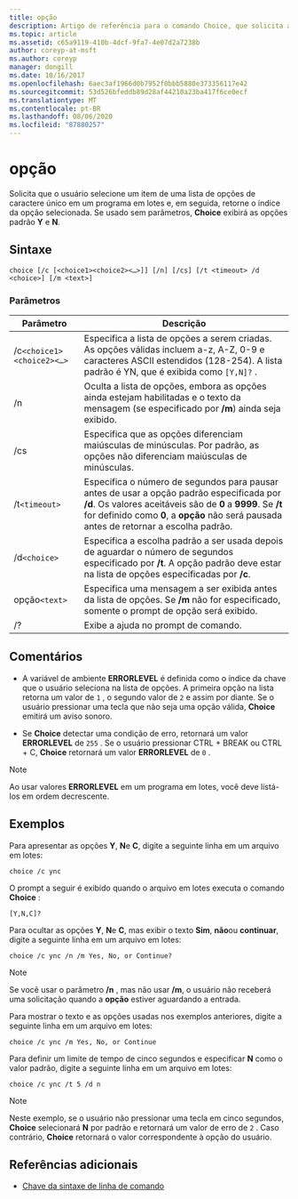 ```yaml
---
title: opção
description: Artigo de referência para o comando Choice, que solicita ao usuário que selecione um item de uma lista de opções de caractere único em um programa em lotes e, em seguida, retorna o índice da opção selecionada.
ms.topic: article
ms.assetid: c65a9119-410b-4dcf-9fa7-4e07d2a7238b
author: coreyp-at-msft
ms.author: coreyp
manager: dongill
ms.date: 10/16/2017
ms.openlocfilehash: 6aec3af1966d0b7952f0bbb5880e373356117e42
ms.sourcegitcommit: 53d526bfeddb89d28af44210a23ba417f6ce0ecf
ms.translationtype: MT
ms.contentlocale: pt-BR
ms.lasthandoff: 08/06/2020
ms.locfileid: "87880257"
---
```

# <a name="choice"></a>opção

Solicita que o usuário selecione um item de uma lista de opções de caractere único em um programa em lotes e, em seguida, retorne o índice da opção selecionada. Se usado sem parâmetros, **Choice** exibirá as opções padrão **Y** e **N**.

## <a name="syntax"></a>Sintaxe

```
choice [/c [<choice1><choice2><…>]] [/n] [/cs] [/t <timeout> /d <choice>] [/m <text>]
```

### <a name="parameters"></a>Parâmetros

| Parâmetro | Descrição |
| --------- | ----------- |
| /c`<choice1><choice2><…>` | Especifica a lista de opções a serem criadas. As opções válidas incluem a-z, A-Z, 0-9 e caracteres ASCII estendidos (128-254). A lista padrão é YN, que é exibida como `[Y,N]?` . |
| /n | Oculta a lista de opções, embora as opções ainda estejam habilitadas e o texto da mensagem (se especificado por **/m**) ainda seja exibido. |
| /cs | Especifica que as opções diferenciam maiúsculas de minúsculas. Por padrão, as opções não diferenciam maiúsculas de minúsculas. |
| /t`<timeout>` | Especifica o número de segundos para pausar antes de usar a opção padrão especificada por **/d**. Os valores aceitáveis são de **0** a **9999**. Se **/t** for definido como **0**, a **opção** não será pausada antes de retornar a escolha padrão. |
| /d`<choice>` | Especifica a escolha padrão a ser usada depois de aguardar o número de segundos especificado por **/t**. A opção padrão deve estar na lista de opções especificadas por **/c**. |
| opção`<text>` | Especifica uma mensagem a ser exibida antes da lista de opções. Se **/m** não for especificado, somente o prompt de opção será exibido. |
| /? | Exibe a ajuda no prompt de comando. |

## <a name="remarks"></a>Comentários

- A variável de ambiente **ERRORLEVEL** é definida como o índice da chave que o usuário seleciona na lista de opções. A primeira opção na lista retorna um valor de `1` , o segundo valor de `2` e assim por diante. Se o usuário pressionar uma tecla que não seja uma opção válida, **Choice** emitirá um aviso sonoro.

- Se **Choice** detectar uma condição de erro, retornará um valor **ERRORLEVEL** de `255` . Se o usuário pressionar CTRL + BREAK ou CTRL + C, **Choice** retornará um valor **ERRORLEVEL** de `0` .

> [!NOTE]
> Ao usar valores **ERRORLEVEL** em um programa em lotes, você deve listá-los em ordem decrescente.

## <a name="examples"></a>Exemplos

Para apresentar as opções **Y**, **N**e **C**, digite a seguinte linha em um arquivo em lotes:

```
choice /c ync
```

O prompt a seguir é exibido quando o arquivo em lotes executa o comando **Choice** :

```
[Y,N,C]?
```

Para ocultar as opções **Y**, **N**e **C**, mas exibir o texto **Sim**, **não**ou **continuar**, digite a seguinte linha em um arquivo em lotes:

```
choice /c ync /n /m Yes, No, or Continue?
```

> [!NOTE]
> Se você usar o parâmetro **/n** , mas não usar **/m**, o usuário não receberá uma solicitação quando a **opção** estiver aguardando a entrada.

Para mostrar o texto e as opções usadas nos exemplos anteriores, digite a seguinte linha em um arquivo em lotes:

```
choice /c ync /m Yes, No, or Continue
```

Para definir um limite de tempo de cinco segundos e especificar **N** como o valor padrão, digite a seguinte linha em um arquivo em lotes:

```
choice /c ync /t 5 /d n
```

> [!NOTE]
> Neste exemplo, se o usuário não pressionar uma tecla em cinco segundos, **Choice** selecionará **N** por padrão e retornará um valor de erro de `2` . Caso contrário, **Choice** retornará o valor correspondente à opção do usuário.

## <a name="additional-references"></a>Referências adicionais

- [Chave da sintaxe de linha de comando](command-line-syntax-key.md)
